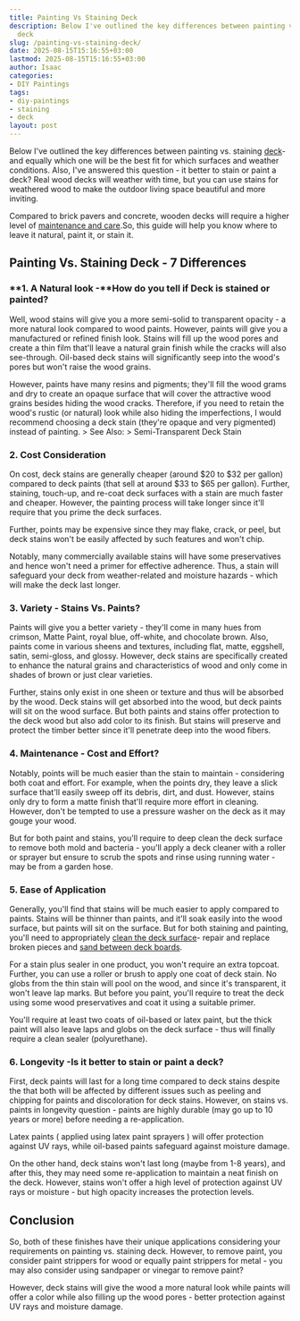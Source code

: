 ```yaml
---
title: Painting Vs Staining Deck
description: Below I've outlined the key differences between painting vs. staining
  deck
slug: /painting-vs-staining-deck/
date: 2025-08-15T15:16:55+03:00
lastmod: 2025-08-15T15:16:55+03:00
author: Isaac
categories:
- DIY Paintings
tags:
- diy-paintings
- staining
- deck
layout: post
---
```

Below I've outlined the key differences between painting vs. staining [deck](https://pestpolicy.com/can-i-sand-my-deck-by-hand/)- and equally which one will be the best fit for which surfaces and weather conditions. Also, I've answered this question - it better to stain or paint a deck? Real wood decks will weather with time, but you can use stains for weathered wood to make the outdoor living space beautiful and more inviting.

Compared to brick pavers and concrete, wooden decks will require a higher level of [maintenance and care](https://www.extension.purdue.edu/extmedia/NCR/NCR-134.html).So, this guide will help you know where to leave it natural, paint it, or stain it.

##  Painting Vs. Staining Deck - 7 Differences

###  **1. A Natural look -**How do you tell if Deck is stained or painted?

Well, wood stains will give you a more semi-solid to transparent opacity - a more natural look compared to wood paints. However, paints will give you a manufactured or refined finish look. Stains will fill up the wood pores and create a thin film that'll leave a natural grain finish while the cracks will also see-through. Oil-based deck stains will significantly seep into the wood's pores but won't raise the wood grains.

However, paints have many resins and pigments; they'll fill the wood grams and dry to create an opaque surface that will cover the attractive wood grains besides hiding the wood cracks. Therefore, if you need to retain the wood's rustic (or natural) look while also hiding the imperfections, I would recommend choosing a deck stain (they're opaque and very pigmented) instead of painting. > See Also: > Semi-Transparent Deck Stain

###  2. Cost Consideration

On cost, deck stains are generally cheaper (around $20 to $32 per gallon) compared to deck paints (that sell at around $33 to $65 per gallon). Further, staining, touch-up, and re-coat deck surfaces with a stain are much faster and cheaper. However, the painting process will take longer since it'll require that you prime the deck surfaces.

Further, points may be expensive since they may flake, crack, or peel, but deck stains won't be easily affected by such features and won't chip.

Notably, many commercially available stains will have some preservatives and hence won't need a primer for effective adherence. Thus, a stain will safeguard your deck from weather-related and moisture hazards - which will make the deck last longer.

###  3. Variety - Stains Vs. Paints?

Paints will give you a better variety - they'll come in many hues from crimson, Matte Paint, royal blue, off-white, and chocolate brown. Also, paints come in various sheens and textures, including flat, matte, eggshell, satin, semi-gloss, and glossy. However, deck stains are specifically created to enhance the natural grains and characteristics of wood and only come in shades of brown or just clear varieties.

Further, stains only exist in one sheen or texture and thus will be absorbed by the wood. Deck stains will get absorbed into the wood, but deck paints will sit on the wood surface. But both paints and stains offer protection to the deck wood but also add color to its finish. But stains will preserve and protect the timber better since it'll penetrate deep into the wood fibers.

###  4. Maintenance - Cost and Effort?

Notably, points will be much easier than the stain to maintain - considering both coat and effort. For example, when the points dry, they leave a slick surface that'll easily sweep off its debris, dirt, and dust. However, stains only dry to form a matte finish that'll require more effort in cleaning. However, don't be tempted to use a pressure washer on the deck as it may gouge your wood.

But for both paint and stains, you'll require to deep clean the deck surface to remove both mold and bacteria - you'll apply a deck cleaner with a roller or sprayer but ensure to scrub the spots and rinse using running water - may be from a garden hose.

###  5. Ease of Application

Generally, you'll find that stains will be much easier to apply compared to paints. Stains will be thinner than paints, and it'll soak easily into the wood surface, but paints will sit on the surface. But for both staining and painting, you'll need to appropriately [clean the deck surface](https://pestpolicy.com/how-to-clean-a-deck-before-staining/)- repair and replace broken pieces and [sand between deck boards](https://pestpolicy.com/how-to-sand-between-deck-boards/).

For a stain plus sealer in one product, you won't require an extra topcoat. Further, you can use a roller or brush to apply one coat of deck stain. No globs from the thin stain will pool on the wood, and since it's transparent, it won't leave lap marks. But before you paint, you'll require to treat the deck using some wood preservatives and coat it using a suitable primer.

You'll require at least two coats of oil-based or latex paint, but the thick paint will also leave laps and globs on the deck surface - thus will finally require a clean sealer (polyurethane).

###  6. Longevity -Is it better to stain or paint a deck?

First, deck paints will last for a long time compared to deck stains despite the that both will be affected by different issues such as peeling and chipping for paints and discoloration for deck stains. However, on stains vs. paints in longevity question - paints are highly durable (may go up to 10 years or more) before needing a re-application.

Latex paints ( applied using latex paint sprayers ) will offer protection against UV rays, while oil-based paints safeguard against moisture damage.

On the other hand, deck stains won't last long (maybe from 1-8 years), and after this, they may need some re-application to maintain a neat finish on the deck. However, stains won't offer a high level of protection against UV rays or moisture - but high opacity increases the protection levels.

##  Conclusion

So, both of these finishes have their unique applications considering your requirements on painting vs. staining deck. However, to remove paint, you consider paint strippers for wood or equally paint strippers for metal - you may also consider using sandpaper or vinegar to remove paint?

However, deck stains will give the wood a more natural look while paints will offer a color while also filling up the wood pores - better protection against UV rays and moisture damage.
